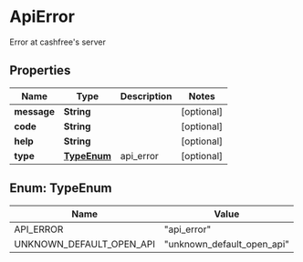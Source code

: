 

# ApiError

Error at cashfree's server

## Properties

| Name | Type | Description | Notes |
|------------ | ------------- | ------------- | -------------|
|**message** | **String** |  |  [optional] |
|**code** | **String** |  |  [optional] |
|**help** | **String** |  |  [optional] |
|**type** | [**TypeEnum**](#TypeEnum) | api_error |  [optional] |



## Enum: TypeEnum

| Name | Value |
|---- | -----|
| API_ERROR | &quot;api_error&quot; |
| UNKNOWN_DEFAULT_OPEN_API | &quot;unknown_default_open_api&quot; |



